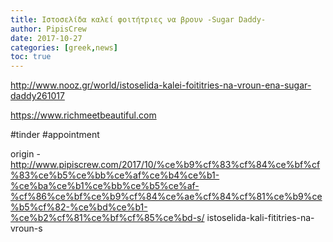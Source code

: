 ```yaml
---
title: Ιστοσελίδα καλεί φοιτήτριες να βρουν -Sugar Daddy-
author: PipisCrew
date: 2017-10-27
categories: [greek,news]
toc: true
---
```


http://www.nooz.gr/world/istoselida-kalei-foititries-na-vroun-ena-sugar-daddy261017

https://www.richmeetbeautiful.com

#tinder #appointment

origin - http://www.pipiscrew.com/2017/10/%ce%b9%cf%83%cf%84%ce%bf%cf%83%ce%b5%ce%bb%ce%af%ce%b4%ce%b1-%ce%ba%ce%b1%ce%bb%ce%b5%ce%af-%cf%86%ce%bf%ce%b9%cf%84%ce%ae%cf%84%cf%81%ce%b9%ce%b5%cf%82-%ce%bd%ce%b1-%ce%b2%cf%81%ce%bf%cf%85%ce%bd-s/ istoselida-kali-fititries-na-vroun-s